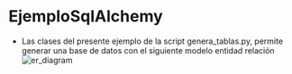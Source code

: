 # EjemploSqlAlchemy
* Las clases del presente ejemplo de la script genera_tablas.py, permite generar una base de datos con el siguiente modelo entidad relación
![er_diagram](https://github.com/user-attachments/assets/d6e9c874-3cfb-48c2-ae49-c7dcc570a74d)
